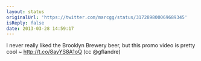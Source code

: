 ```yaml
---
layout: status
originalUrl: 'https://twitter.com/marcgg/status/317289800069689345'
isReply: false
date: 2013-03-28 14:59:17
---
```


I never really liked the Brooklyn Brewery beer, but this promo video is pretty cool ~ http://t.co/8ayYS8A1oQ (cc @gflandre)
